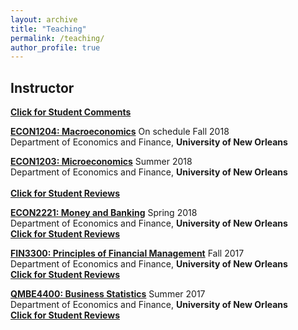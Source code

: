 ```yaml
---
layout: archive
title: "Teaching"
permalink: /teaching/
author_profile: true
---
```

## Instructor

<b>[Click for Student Comments](/files/studentcomment.pdf)</b>

<b>[ECON1204: Macroeconomics](http://www.uno.edu/registrar/catalog/1617catalog/courses-of-instruction/ECON.aspx)</b> On schedule Fall 2018<br>
Department of Economics and Finance, <b>University of New Orleans</b><br>

<b>[ECON1203: Microeconomics](http://www.uno.edu/registrar/catalog/1617catalog/courses-of-instruction/ECON.aspx)</b> Summer 2018<br>
Department of Economics and Finance, <b>University of New Orleans</b><br><br>
<b>[Click for Student Reviews](econ1203)</b>

<b>[ECON2221: Money and Banking](http://www.uno.edu/registrar/catalog/1617catalog/courses-of-instruction/ECON.aspx)</b> Spring 2018<br>
Department of Economics and Finance, <b>University of New Orleans</b><br>
<b>[Click for Student Reviews](econ2221)</b>

<b>[FIN3300: Principles of Financial Management](http://www.uno.edu/registrar/catalog/1617catalog/courses-of-instruction/FIN.aspx)</b> Fall 2017<br>
Department of Economics and Finance, <b>University of New Orleans</b><br>
<b>[Click for Student Reviews](fin3300)</b>

<b>[QMBE4400: Business Statistics](http://www.uno.edu/registrar/catalog/1617catalog/courses-of-instruction/QMBE.aspx)</b> Summer 2017<br>
Department of Economics and Finance, <b>University of New Orleans</b><br>
<b>[Click for Student Reviews](qmbe4400)</b>
